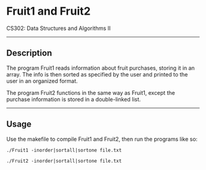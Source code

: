 # Fruit1 and Fruit2

CS302: Data Structures and Algorithms II

-----------
Description
-----------
The program Fruit1 reads information about fruit purchases, storing it in an array.
The info is then sorted as specified by the user and printed to the user in an organized format.

The program Fruit2 functions in the same way as Fruit1, except the purchase information is 
stored in a double-linked list.

-----
Usage
-----
Use the makefile to compile Fruit1 and Fruit2, then run the programs like so:

    ./Fruit1 -inorder|sortall|sortone file.txt
    
    ./Fruit2 -inorder|sortall|sortone file.txt
